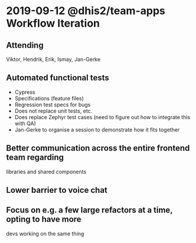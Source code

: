 # 2019-09-12 @dhis2/team-apps Workflow Iteration

## Attending

Viktor, Hendrik, Erik, Ismay, Jan-Gerke

## Automated functional tests

- Cypress
- Specifications (feature files)
- Regression test specs for bugs
- Does not replace unit tests, etc.
- Does replace Zephyr test cases (need to figure out how to integrate
  this with QA)
- Jan-Gerke to organise a session to demonstrate how it fits together

## Better communication across the entire frontend team regarding
libraries and shared components

## Lower barrier to voice chat

## Focus on e.g. a few large refactors at a time, opting to have more
devs working on the same thing
